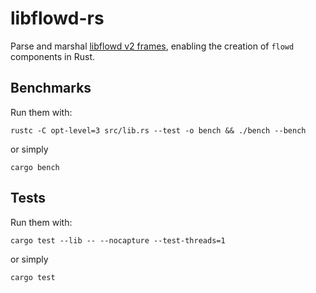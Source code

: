 # libflowd-rs

Parse and marshal [libflowd v2 frames](https://github.com/ERnsTL/flowd), enabling the creation of ```flowd``` components in Rust.


## Benchmarks

Run them with:

```
rustc -C opt-level=3 src/lib.rs --test -o bench && ./bench --bench
```

or simply

```
cargo bench
```


## Tests

Run them with:

```
cargo test --lib -- --nocapture --test-threads=1
```

or simply

```
cargo test
```
